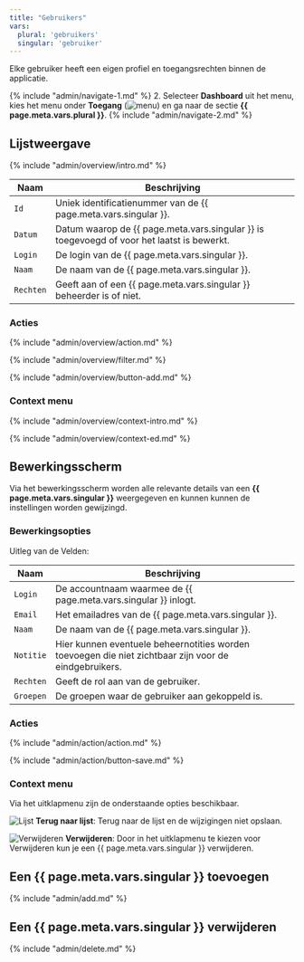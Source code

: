 ```yaml
---
title: "Gebruikers"
vars:
  plural: 'gebruikers'
  singular: 'gebruiker'
---
```


Elke gebruiker heeft een eigen profiel en toegangsrechten binnen de applicatie.

{% include "admin/navigate-1.md" %}
2. Selecteer **Dashboard** uit het menu, kies het menu onder **Toegang** (![menu](/assets/svg/access.svg "menu")) en ga
   naar de sectie **{{ page.meta.vars.plural }}**.
{% include "admin/navigate-2.md" %}

## Lijstweergave

{% include "admin/overview/intro.md" %}

| Naam           | Beschrijving                                                                               |
|----------------|--------------------------------------------------------------------------------------------|
| `Id`           | Uniek identificatienummer van de {{ page.meta.vars.singular }}.                            |
| `Datum`        | Datum waarop de {{ page.meta.vars.singular }} is toegevoegd of voor het laatst is bewerkt. |
| `Login`        | De login van de {{ page.meta.vars.singular }}.                                             |
| `Naam`         | De naam van de {{ page.meta.vars.singular }}.                                              |
| `Rechten`      | Geeft aan of een {{ page.meta.vars.singular }} beheerder is of niet.                       |

### Acties

{% include "admin/overview/action.md" %}

{% include "admin/overview/filter.md" %}

{% include "admin/overview/button-add.md" %}

### Context menu

{% include "admin/overview/context-intro.md" %}

{% include "admin/overview/context-ed.md" %}

## Bewerkingsscherm

Via het bewerkingsscherm worden alle relevante details van een **{{ page.meta.vars.singular }}** weergegeven en kunnen
kunnen de instellingen
worden gewijzingd.

### Bewerkingsopties

Uitleg van de Velden:

| Naam      | Beschrijving                                                                                                           |
|-----------|------------------------------------------------------------------------------------------------------------------------|
| `Login`   | De accountnaam waarmee de {{ page.meta.vars.singular }} inlogt.                                                        |
| `Email`   | Het emailadres van de {{ page.meta.vars.singular }}.                                                                  |
| `Naam`    | De naam van de {{ page.meta.vars.singular }}.                                                                          |
| `Notitie` | Hier kunnen eventuele beheernotities worden toevoegen die niet zichtbaar zijn voor de eindgebruikers. |
| `Rechten` | Geeft de rol aan van de gebruiker.                                                                                     |
| `Groepen` | De groepen waar de gebruiker aan gekoppeld is.                                                                         |

### Acties

{% include "admin/action/action.md" %}

{% include "admin/action/button-save.md" %}

### Context menu

Via het uitklapmenu zijn de onderstaande opties beschikbaar.

![](/assets/svg/list.svg "Lijst") **Terug naar lijst**: Terug naar de lijst en de wijzigingen niet opslaan.

![](/assets/svg/delete.svg "Verwijderen") **Verwijderen**: Door in het uitklapmenu te kiezen voor Verwijderen
kun je een {{ page.meta.vars.singular }} verwijderen.

## Een {{ page.meta.vars.singular }} toevoegen

{% include "admin/add.md" %}

## Een {{ page.meta.vars.singular }} verwijderen

{% include "admin/delete.md" %}